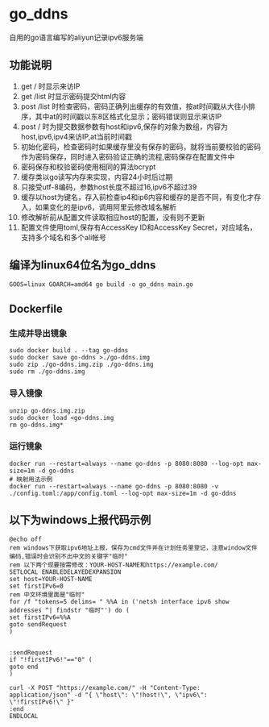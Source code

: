 # go_ddns
自用的go语言编写的aliyun记录ipv6服务端
## 功能说明
1. get / 时显示来访IP
2. get /list 时显示密码提交html内容
3. post /list 时检查密码，密码正确列出缓存的有效值，按at时间戳从大往小排序，其中at的时间戳以东8区格式化显示；密码错误则显示来访IP
4. post / 时为提交数据参数有host和ipv6,保存的对象为数组，内容为host,ipv6,ipv4来访IP,at当前时间戳
5. 初始化密码，检查密码时如果缓存里没有保存的密码，就将当前要校验的密码作为密码保存，同时进入密码验证正确的流程,密码保存在配置文件中
6. 密码保存和校验密码使用相同的算法bcrypt
7. 缓存类以go读写内存来实现，内容24小时后过期
8. 只接受utf-8编码，参数host长度不超过16,ipv6不超过39
9. 缓存以host为键名，存入前检查ip4和ip6内容和缓存的是否不同，有变化才存入，如果变化的是ipv6，调用阿里云修改域名解析
10. 修改解析前从配置文件读取相应host的配置，没有则不更新
11. 配置文件使用toml,保存有AccessKey ID和AccessKey Secret，对应域名，支持多个域名和多个ali帐号

## 编译为linux64位名为go_ddns
```
GOOS=linux GOARCH=amd64 go build -o go_ddns main.go
```

## Dockerfile
### 生成并导出镜象
```
sudo docker build . --tag go-ddns
sudo docker save go-ddns >./go-ddns.img
sudo zip ./go-ddns.img.zip ./go-ddns.img
sudo rm ./go-ddns.img
```
### 导入镜像
```
unzip go-ddns.img.zip
sudo docker load <go-ddns.img
rm go-ddns.img*
```
### 运行镜象
```
docker run --restart=always --name go-ddns -p 8080:8080 --log-opt max-size=1m -d go-ddns
# 映射用法示例
docker run --restart=always --name go-ddns -p 8080:8080 -v ./config.toml:/app/config.toml --log-opt max-size=1m -d go-ddns
```
## 以下为windows上报代码示例

```
@echo off
rem windows下获取ipv6地址上报，保存为cmd文件并在计划任务里登记，注意window文件编码,错误时会识别不出中文的关键字"临时"
rem 以下两个现要按需修改：YOUR-HOST-NAME和https://example.com/
SETLOCAL ENABLEDELAYEDEXPANSION
set host=YOUR-HOST-NAME
set firstIPv6=0
rem 中文环境里面是"临时"
for /f "tokens=5 delims= " %%A in ('netsh interface ipv6 show addresses ^| findstr "临时"') do (
set firstIPv6=%%A
goto sendRequest
)


:sendRequest
if "!firstIPv6!"=="0" (
goto end
)

curl -X POST "https://example.com/" -H "Content-Type: application/json" -d "{ \"host\": \"!host!\", \"ipv6\": \"!firstIPv6!\" }"
:end
ENDLOCAL
```